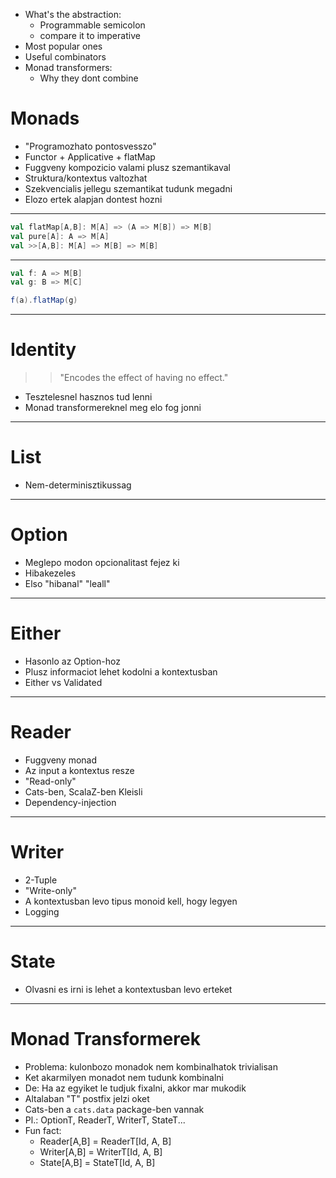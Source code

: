 - What's the abstraction:
    - Programmable semicolon
    - compare it to imperative
- Most popular ones
- Useful combinators
- Monad transformers:
    - Why they dont combine
    
# Monads

- "Programozhato pontosvesszo"
- Functor + Applicative + flatMap
- Fuggveny kompozicio valami plusz szemantikaval
- Struktura/kontextus valtozhat
- Szekvencialis jellegu szemantikat tudunk megadni
- Elozo ertek alapjan dontest hozni

---

```scala
val flatMap[A,B]: M[A] => (A => M[B]) => M[B]
val pure[A]: A => M[A]
val >>[A,B]: M[A] => M[B] => M[B]
```

---

```scala
val f: A => M[B]
val g: B => M[C]

f(a).flatMap(g)
```
---

# Identity

>> "Encodes the effect of having no effect."

- Tesztelesnel hasznos tud lenni
- Monad transformereknel meg elo fog jonni

---

# List

- Nem-determinisztikussag

---

# Option

- Meglepo modon opcionalitast fejez ki
- Hibakezeles
- Elso "hibanal" "leall"

---

# Either

- Hasonlo az Option-hoz
- Plusz informaciot lehet kodolni a kontextusban
- Either vs Validated

---

# Reader

- Fuggveny monad
- Az input a kontextus resze
- "Read-only"
- Cats-ben, ScalaZ-ben Kleisli
- Dependency-injection

---

# Writer

- 2-Tuple
- "Write-only"
- A kontextusban levo tipus monoid kell, hogy legyen
- Logging

---

# State

- Olvasni es irni is lehet a kontextusban levo erteket

---

# Monad Transformerek

- Problema: kulonbozo monadok nem kombinalhatok trivialisan
- Ket akarmilyen monadot nem tudunk kombinalni
- De: Ha az egyiket le tudjuk fixalni, akkor mar mukodik
- Altalaban "T" postfix jelzi oket
- Cats-ben a `cats.data` package-ben vannak
- Pl.: OptionT, ReaderT, WriterT, StateT...
- Fun fact:
    - Reader[A,B] = ReaderT[Id, A, B]
    - Writer[A,B] = WriterT[Id, A, B]
    - State[A,B]  = StateT[Id, A, B]
